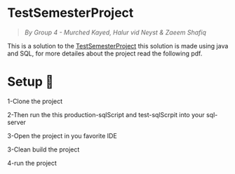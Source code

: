 # TestSemesterProject

> _By Group 4 - Murched Kayed, Halur vid Neyst & Zaeem Shafiq_
<p>This is a solution to the <a href="https://github.com/datsoftlyngby/soft2019spring-test/blob/master/Assignments/TestSemesterProject.pdf">TestSemesterProject</a> this solution is made using java and SQL, for more detailes about the project read the following pdf.</p>

<h1>Setup <g-emoji class="g-emoji" alias="page_with_curl" fallback-src="https://github.githubassets.com/images/icons/emoji/unicode/1f4c3.png">📃</g-emoji></h1>
<p>1-Clone the project</p>
<p>2-Then run the this production-sqlScript and test-sqlScrpit into your sql-server</p>
<p>3-Open the project in you favorite IDE</p>
<p>3-Clean build the project</p>
<p>4-run the project</p>



